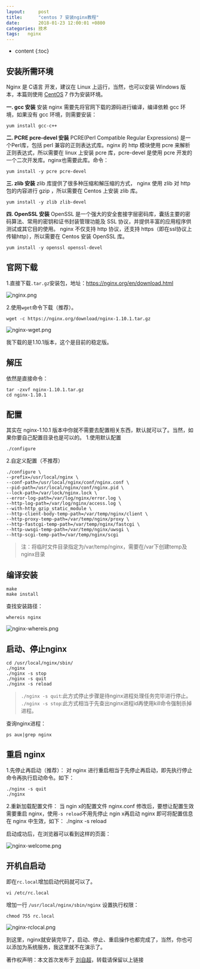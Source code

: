 ```yaml
---
layout:     post
title:      "centos 7 安装nginx教程"
date:       2018-01-23 12:00:01 +0800
categories:	技术
tags:	nginx
---
```


* content
{:toc}



## 安装所需环境

Nginx 是 C语言 开发，建议在 Linux 上运行，当然，也可以安装 Windows 版本，本篇则使用 [CentOS](http://www.linuxidc.com/topicnews.aspx?tid=14) 7 作为安装环境。

**一. gcc 安装**
安装 nginx 需要先将官网下载的源码进行编译，编译依赖 gcc 环境，如果没有 gcc 环境，则需要安装：

```
yum install gcc-c++
```

**二. PCRE pcre-devel 安装**
PCRE(Perl Compatible Regular Expressions) 是一个Perl库，包括 perl 兼容的正则表达式库。nginx 的 http 模块使用 pcre 来解析正则表达式，所以需要在 linux 上安装 pcre 库，pcre-devel 是使用 pcre 开发的一个二次开发库。nginx也需要此库。命令：

```
yum install -y pcre pcre-devel
```

**三. zlib 安装**
zlib 库提供了很多种压缩和解压缩的方式， nginx 使用 zlib 对 http 包的内容进行 gzip ，所以需要在 Centos 上安装 zlib 库。

```
yum install -y zlib zlib-devel
```

**四. OpenSSL 安装**
OpenSSL 是一个强大的安全套接字层密码库，囊括主要的密码算法、常用的密钥和证书封装管理功能及 SSL 协议，并提供丰富的应用程序供测试或其它目的使用。
nginx 不仅支持 http 协议，还支持 https（即在ssl协议上传输http），所以需要在 Centos 安装 OpenSSL 库。

```
yum install -y openssl openssl-devel
```

## 官网下载

1.直接下载`.tar.gz`安装包，地址：<https://nginx.org/en/download.html>

![nginx.png](http://www.linuxidc.com/upload/2016_09/160905180451092.png)

2.使用`wget`命令下载（推荐）。

```
wget -c https://nginx.org/download/nginx-1.10.1.tar.gz
```

![nginx-wget.png](http://www.linuxidc.com/upload/2016_09/160905180451091.png)

我下载的是1.10.1版本，这个是目前的稳定版。

## 解压

依然是直接命令：

```
tar -zxvf nginx-1.10.1.tar.gz
cd nginx-1.10.1
```

## 配置

其实在 nginx-1.10.1 版本中你就不需要去配置相关东西，默认就可以了。当然，如果你要自己配置目录也是可以的。
1.使用默认配置

```
./configure
```

2.自定义配置（不推荐）

```
./configure \
--prefix=/usr/local/nginx \
--conf-path=/usr/local/nginx/conf/nginx.conf \
--pid-path=/usr/local/nginx/conf/nginx.pid \
--lock-path=/var/lock/nginx.lock \
--error-log-path=/var/log/nginx/error.log \
--http-log-path=/var/log/nginx/access.log \
--with-http_gzip_static_module \
--http-client-body-temp-path=/var/temp/nginx/client \
--http-proxy-temp-path=/var/temp/nginx/proxy \
--http-fastcgi-temp-path=/var/temp/nginx/fastcgi \
--http-uwsgi-temp-path=/var/temp/nginx/uwsgi \
--http-scgi-temp-path=/var/temp/nginx/scgi
```

> 注：将临时文件目录指定为/var/temp/nginx，需要在/var下创建temp及nginx目录

## 编译安装

```
make
make install
```

查找安装路径：

```
whereis nginx
```

![nginx-whereis.png](http://www.linuxidc.com/upload/2016_09/160905180451094.png)

## 启动、停止nginx

```
cd /usr/local/nginx/sbin/
./nginx 
./nginx -s stop
./nginx -s quit
./nginx -s reload
```

> `./nginx -s quit`:此方式停止步骤是待nginx进程处理任务完毕进行停止。
> `./nginx -s stop`:此方式相当于先查出nginx进程id再使用kill命令强制杀掉进程。

查询nginx进程：

```
ps aux|grep nginx
```

## 重启 nginx

1.先停止再启动（推荐）：
对 nginx 进行重启相当于先停止再启动，即先执行停止命令再执行启动命令。如下：

```
./nginx -s quit
./nginx
```

2.重新加载配置文件：
当 ngin x的配置文件 nginx.conf 修改后，要想让配置生效需要重启 nginx，使用`-s reload`不用先停止 ngin x再启动 nginx 即可将配置信息在 nginx 中生效，如下：
./nginx -s reload

启动成功后，在浏览器可以看到这样的页面：

![nginx-welcome.png](http://www.linuxidc.com/upload/2016_09/160905180451093.png)

## 开机自启动

即在`rc.local`增加启动代码就可以了。

```
vi /etc/rc.local
```

增加一行 `/usr/local/nginx/sbin/nginx`
设置执行权限：

```
chmod 755 rc.local
```

![nginx-rclocal.png](http://www.linuxidc.com/upload/2016_09/160905180451095.png)

到这里，nginx就安装完毕了，启动、停止、重启操作也都完成了，当然，你也可以添加为系统服务，我这里就不在演示了。

 

著作权声明：本文首次发布于 [刘自超](https://liuwc.xyz)，转载请保留以上链接
